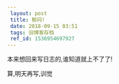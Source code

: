 ```yaml
---
 layout: post
 title: 郁闷!
 date: 2018-09-15 03:51
 tags: 旧博客存档
 ref_id: 1536954697927
---
```

本来想回来写日志的,谁知道就上不了了!



算,明天再写,训觉

